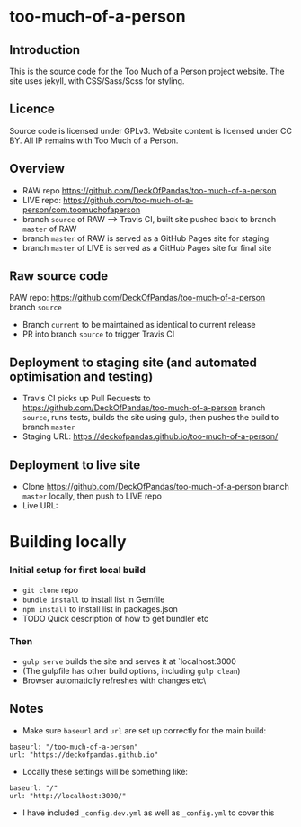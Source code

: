 # too-much-of-a-person

## Introduction
This is the source code for the Too Much of a Person project website. The site uses jekyll, with CSS/Sass/Scss for styling.

## Licence
Source code is licensed under GPLv3. Website content is licensed under CC BY. All IP remains with Too Much of a Person.

## Overview
* RAW repo https://github.com/DeckOfPandas/too-much-of-a-person 
* LIVE repo: https://github.com/too-much-of-a-person/com.toomuchofaperson
* branch `source` of RAW --> Travis CI, built site pushed back to branch `master` of RAW
* branch `master` of RAW is served as a GitHub Pages site for staging
* branch `master` of LIVE is served as a GitHub Pages site for final site

## Raw source code
RAW repo: https://github.com/DeckOfPandas/too-much-of-a-person branch `source`
* Branch `current` to be maintained as identical to current release
* PR into branch `source` to trigger Travis CI

## Deployment to staging site (and automated optimisation and testing)
* Travis CI picks up Pull Requests to https://github.com/DeckOfPandas/too-much-of-a-person
 branch `source`, runs tests, builds the site using gulp, then pushes the build to branch `master`
* Staging URL: https://deckofpandas.github.io/too-much-of-a-person/

## Deployment to live site
* Clone https://github.com/DeckOfPandas/too-much-of-a-person branch `master` locally, then push to LIVE repo
* Live URL: 

# Building locally 
### Initial setup for first local build
* `git clone` repo
* `bundle install` to install list in Gemfile  
* `npm install` to install list in packages.json  
* TODO Quick description of how to get bundler etc 

### Then
* `gulp serve` builds the site and serves it at `localhost:3000
* (The gulpfile has other build options, including `gulp clean`)
* Browser automaticlly refreshes with changes etc\

## Notes 
* Make sure `baseurl` and `url` are set up correctly for the main build:
```
baseurl: "/too-much-of-a-person"
url: "https://deckofpandas.github.io"
```
* Locally these settings will be something like:
```
baseurl: "/"
url: "http://localhost:3000/"
```
* I have included `_config.dev.yml` as well as `_config.yml` to cover this
